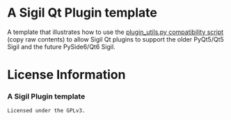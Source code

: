 A Sigil Qt Plugin template
============

A template that illustrates how to use the [plugin_utils.py compatibility script](https://raw.githubusercontent.com/dougmassay/sigil-plugin-utils/main/plugin_utils.py) (copy raw contents) to allow Sigil Qt plugins to support the older PyQt5/Qt5 Sigil and the future PySide6/Qt6 Sigil.


License Information
=======

### A Sigil Plugin template

    Licensed under the GPLv3.


